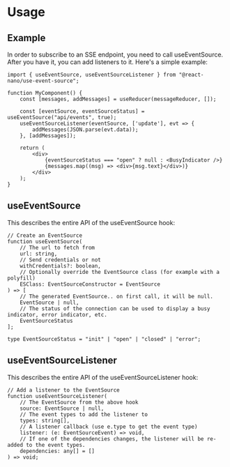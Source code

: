 # Usage

## Example

In order to subscribe to an SSE endpoint, you need to call useEventSource.
After you have it, you can add listeners to it. Here's a simple example:

```tsx
import { useEventSource, useEventSourceListener } from "@react-nano/use-event-source";

function MyComponent() {
    const [messages, addMessages] = useReducer(messageReducer, []);
    
    const [eventSource, eventSourceStatus] = useEventSource("api/events", true);
    useEventSourceListener(eventSource, ['update'], evt => {
        addMessages(JSON.parse(evt.data));
    }, [addMessages]);

    return (
        <div>
            {eventSourceStatus === "open" ? null : <BusyIndicator />}
            {messages.map((msg) => <div>{msg.text}</div>)}
        </div>
    );
}
```

## useEventSource

This describes the entire API of the useEventSource hook:

```tsx
// Create an EventSource
function useEventSource(
    // The url to fetch from
    url: string,
    // Send credentials or not
    withCredentials?: boolean,
    // Optionally override the EventSource class (for example with a polyfill)
    ESClass: EventSourceConstructor = EventSource
) => [
    // The generated EventSource.. on first call, it will be null.
    EventSource | null,
    // The status of the connection can be used to display a busy indicator, error indicator, etc.
    EventSourceStatus
];

type EventSourceStatus = "init" | "open" | "closed" | "error";
```

## useEventSourceListener

This describes the entire API of the useEventSourceListener hook:

```tsx
// Add a listener to the EventSource
function useEventSourceListener(
    // The EventSource from the above hook
    source: EventSource | null,
    // The event types to add the listener to
    types: string[],
    // A listener callback (use e.type to get the event type)
    listener: (e: EventSourceEvent) => void,
    // If one of the dependencies changes, the listener will be re-added to the event types.
    dependencies: any[] = []
) => void;

```
